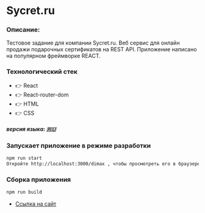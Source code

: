 # Sycret.ru

### Описание: 
Тестовое задание для компании Sycret.ru. Веб сервис для онлайн продажи подарочных сертификатов на REST API.
Приложение написано на популярном фреймворке REACT.
### Технологический стек
* :point_right: React
* :point_right: React-router-dom
* :point_right: HTML
* :point_right: CSS
##### версия языка: :ru:


### Запускает приложение в режиме разработки

```sh
npm run start
Откройте http://localhost:3000/dimax , чтобы просмотреть его в браузере.
```

### Сборка приложения

```sh
npm run build
```
* [Ссылка на сайт](https://aksenov-m.github.io/dimax/)